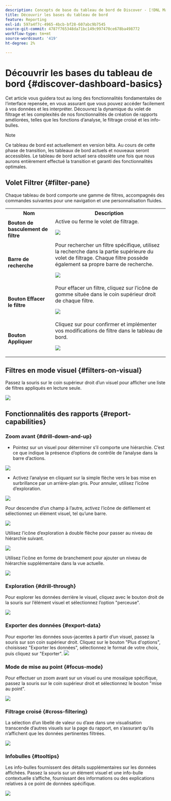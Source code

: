 ```yaml
---
description: Concepts de base du tableau de bord de Discover - [!DNL Marketo Measure] - Produit
title: Découvrir les bases du tableau de bord
feature: Reporting
exl-id: 597a4f7c-4965-4bcb-bf28-607abc9b7545
source-git-commit: 4787f765348da71bc149c997470ce678ba498772
workflow-type: tm+mt
source-wordcount: '419'
ht-degree: 2%

---
```


# Découvrir les bases du tableau de bord {#discover-dashboard-basics}

Cet article vous guidera tout au long des fonctionnalités fondamentales de l’interface repensée, en vous assurant que vous pouvez accéder facilement à vos données et les interpréter. Découvrez la dynamique du volet de filtrage et les complexités de nos fonctionnalités de création de rapports améliorées, telles que les fonctions d’analyse, le filtrage croisé et les info-bulles.

>[!NOTE]
>
>Ce tableau de bord est actuellement en version bêta. Au cours de cette phase de transition, les tableaux de bord actuels et nouveaux seront accessibles. Le tableau de bord actuel sera obsolète une fois que nous aurons entièrement effectué la transition et garanti des fonctionnalités optimales.

## Volet Filtrer {#filter-pane}

Chaque tableau de bord comporte une gamme de filtres, accompagnés des commandes suivantes pour une navigation et une personnalisation fluides.

<table style="table-layout:auto"> 
 <tbody> 
  <tr> 
   <th>Nom</th> 
   <th>Description</th>
  </tr> 
  <tr> 
   <td><b>Bouton de basculement de filtre</b></td>
   <td>Active ou ferme le volet de filtrage.
   <p><img src="assets/discover-dashboard-basics-1.png"></td>
  </tr>
  <tr> 
   <td><b>Barre de recherche</b></td>
   <td>Pour rechercher un filtre spécifique, utilisez la recherche dans la partie supérieure du volet de filtrage. Chaque filtre possède également sa propre barre de recherche.
   <p><img src="assets/discover-dashboard-basics-2.png"></td>
  </tr>
   <tr> 
   <td><b>Bouton Effacer le filtre</b></td>
   <td>Pour effacer un filtre, cliquez sur l’icône de gomme située dans le coin supérieur droit de chaque filtre.
   <p><img src="assets/discover-dashboard-basics-3.png"></td>
  </tr>
  <tr> 
   <td><b>Bouton Appliquer</b></td>
   <td>Cliquez sur pour confirmer et implémenter vos modifications de filtre dans le tableau de bord.
   <p><img src="assets/discover-dashboard-basics-3a.png"></td>
  </tr>
 </tbody> 
</table>

## Filtres en mode visuel {#filters-on-visual}

Passez la souris sur le coin supérieur droit d’un visuel pour afficher une liste de filtres appliqués en lecture seule.

![](assets/discover-dashboard-basics-3b.png)

## Fonctionnalités des rapports {#report-capabilities}

### Zoom avant {#drill-down-and-up}

* Pointez sur un visuel pour déterminer s’il comporte une hiérarchie. C’est ce que indique la présence d’options de contrôle de l’analyse dans la barre d’actions.

![](assets/discover-dashboard-basics-4.png)

* Activez l’analyse en cliquant sur la simple flèche vers le bas mise en surbrillance par un arrière-plan gris. Pour annuler, utilisez l’icône d’exploration.

![](assets/discover-dashboard-basics-5.png)

Pour descendre d’un champ à l’autre, activez l’icône de défilement et sélectionnez un élément visuel, tel qu’une barre.

![](assets/discover-dashboard-basics-6.gif)

Utilisez l’icône d’exploration à double flèche pour passer au niveau de hiérarchie suivant.

![](assets/discover-dashboard-basics-7.gif)

Utilisez l’icône en forme de branchement pour ajouter un niveau de hiérarchie supplémentaire dans la vue actuelle.

![](assets/discover-dashboard-basics-8.gif)

### Exploration {#drill-through}

Pour explorer les données derrière le visuel, cliquez avec le bouton droit de la souris sur l’élément visuel et sélectionnez l’option &quot;perceuse&quot;.

![](assets/discover-dashboard-basics-9.gif)

### Exporter des données {#export-data}

Pour exporter les données sous-jacentes à partir d’un visuel, passez la souris sur son coin supérieur droit. Cliquez sur le bouton &quot;Plus d&#39;options&quot;, choisissez &quot;Exporter les données&quot;, sélectionnez le format de votre choix, puis cliquez sur &quot;Exporter&quot;.
![](assets/discover-dashboard-basics-10.gif)

### Mode de mise au point {#focus-mode}

Pour effectuer un zoom avant sur un visuel ou une mosaïque spécifique, passez la souris sur le coin supérieur droit et sélectionnez le bouton &quot;mise au point&quot;.

![](assets/discover-dashboard-basics-11.gif)

### Filtrage croisé {#cross-filtering}

La sélection d’un libellé de valeur ou d’axe dans une visualisation transcende d’autres visuels sur la page du rapport, en s’assurant qu’ils n’affichent que les données pertinentes filtrées.

![](assets/discover-dashboard-basics-12.gif)

### Infobulles {#tooltips}

Les info-bulles fournissent des détails supplémentaires sur les données affichées. Passez la souris sur un élément visuel et une info-bulle contextuelle s’affiche, fournissant des informations ou des explications relatives à ce point de données spécifique.

![](assets/discover-dashboard-basics-13.gif)
